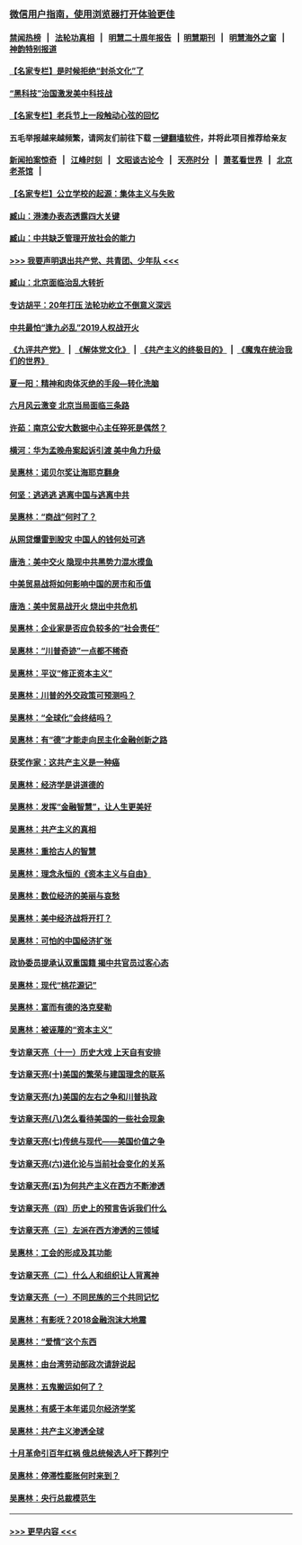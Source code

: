 ### [微信用户指南，使用浏览器打开体验更佳](https://github.com/gfw-breaker/banned-news1/blob/master/indexes/wechat-guide.md?t=0)
#### [禁闻热榜](热点新闻.md?t=0)  &nbsp;&nbsp;|&nbsp;&nbsp; [法轮功真相](https://github.com/gfw-breaker/truth/blob/master/README.md?t=0) &nbsp;&nbsp;|&nbsp;&nbsp; [明慧二十周年报告](https://github.com/gfw-breaker/mh-reports/blob/master/README.md?t=0) &nbsp;&nbsp;|&nbsp;&nbsp;[明慧期刊](https://github.com/gfw-breaker/mh-qikan) &nbsp;&nbsp;|&nbsp;&nbsp; [明慧海外之窗](https://github.com/gfw-breaker/mh-news/blob/master/README.md?t=0) &nbsp;&nbsp;|&nbsp;&nbsp; [神韵特别报道](https://github.com/gfw-breaker/mh-news/blob/master/shenyun.md?t=0)
#### [【名家专栏】是时候拒绝“封杀文化”了](../pages/nsc423/n11814093.md?t=02150544) 
#### [“黑科技”治国激发美中科技战](../pages/nsc423/n11638056.md?t=02150544) 
#### [【名家专栏】老兵节上一段触动心弦的回忆](../pages/nsc423/n11646016.md?t=02150544) 
#### 五毛举报越来越频繁，请网友们前往下载 [一键翻墙软件](https://github.com/gfw-breaker/ssr-accounts)，并将此项目推荐给亲友
#### [新闻拍案惊奇](https://github.com/gfw-breaker/banned-news1/blob/master/pages/link4.md) &nbsp;&nbsp;|&nbsp;&nbsp; [江峰时刻](https://github.com/gfw-breaker/banned-news1/blob/master/pages/link4.md) &nbsp;&nbsp;|&nbsp;&nbsp; [文昭谈古论今](https://github.com/gfw-breaker/banned-news1/blob/master/pages/link4.md) &nbsp;&nbsp;|&nbsp;&nbsp; [天亮时分](https://github.com/gfw-breaker/banned-news1/blob/master/pages/link4.md) &nbsp;&nbsp;|&nbsp;&nbsp; [萧茗看世界](https://github.com/gfw-breaker/banned-news1/blob/master/pages/link4.md) &nbsp;&nbsp;|&nbsp;&nbsp; [北京老茶馆](https://github.com/gfw-breaker/banned-news1/blob/master/pages/link4.md) &nbsp;&nbsp;|&nbsp;&nbsp; 
#### [【名家专栏】公立学校的起源：集体主义与失败](../pages/nsc423/n11601833.md?t=02150544) 
#### [臧山：港澳办表态透露四大关键](../pages/nsc423/n11421628.md?t=02150544) 
#### [臧山：中共缺乏管理开放社会的能力](../pages/nsc423/n11407457.md?t=02150544) 
#### [>>> 我要声明退出共产党、共青团、少年队 <<<](https://github.com/begood0513/goodnews/blob/master/quit/letter.md) 
#### [臧山：北京面临治乱大转折](../pages/nsc423/n11406895.md?t=02150544) 
#### [专访胡平：20年打压 法轮功屹立不倒意义深远](../pages/nsc423/n11398800.md?t=02150544) 
#### [中共最怕“逢九必乱”2019人权战开火](../pages/nsc423/n11385248.md?t=02150544) 
#### [《九评共产党》](https://github.com/begood0513/9ping.md/blob/master/README.md) &nbsp;|&nbsp; [《解体党文化》](../../../../jtdwh.md/blob/master/README.md)  &nbsp;|&nbsp; [《共产主义的终极目的》](../../../../gczydzjmd.md/blob/master/README.md) &nbsp;|&nbsp; [《魔鬼在统治我们的世界》](../../../../mgztzwmdsj.md/blob/master/README.md) 
#### [夏一阳：精神和肉体灭绝的手段—转化洗脑](../pages/nsc423/n11368250.md?t=02150544) 
#### [六月风云激变 北京当局面临三条路](../pages/nsc423/n11313668.md?t=02150544) 
#### [许茹：南京公安大数据中心主任猝死是偶然？](../pages/nsc423/n11064744.md?t=02150544) 
#### [横河：华为孟晚舟案起诉引渡 美中角力升级](../pages/nsc423/n11027230.md?t=02150544) 
#### [吴惠林：诺贝尔奖让海耶克翻身](../pages/nsc423/n10890049.md?t=02150544) 
#### [何坚：逃逃逃 逃离中国与逃离中共](../pages/nsc423/n10592891.md?t=02150544) 
#### [吴惠林：“商战”何时了？](../pages/nsc423/n10573558.md?t=02150544) 
#### [从网贷爆雷到股灾 中国人的钱何处可逃](../pages/nsc423/n10572800.md?t=02150544) 
#### [唐浩：美中交火 隐现中共黑势力混水摸鱼](../pages/nsc423/n10544040.md?t=02150544) 
#### [中美贸易战将如何影响中国的房市和币值](../pages/nsc423/n10543697.md?t=02150544) 
#### [唐浩：美中贸易战开火 烧出中共危机](../pages/nsc423/n10540126.md?t=02150544) 
#### [吴惠林：企业家是否应负较多的“社会责任”](../pages/nsc423/n10535022.md?t=02150544) 
#### [吴惠林：“川普奇迹”一点都不稀奇](../pages/nsc423/n10512808.md?t=02150544) 
#### [吴惠林：平议“修正资本主义”](../pages/nsc423/n10495724.md?t=02150544) 
#### [吴惠林：川普的外交政策可预测吗？](../pages/nsc423/n10462387.md?t=02150544) 
#### [吴惠林：“全球化”会终结吗？](../pages/nsc423/n10452838.md?t=02150544) 
#### [吴惠林：有“德”才能走向民主化金融创新之路](../pages/nsc423/n10432292.md?t=02150544) 
#### [获奖作家：这共产主义是一种癌](../pages/nsc423/n10431541.md?t=02150544) 
#### [吴惠林：经济学是讲道德的](../pages/nsc423/n10398014.md?t=02150544) 
#### [吴惠林：发挥“金融智慧”，让人生更美好](../pages/nsc423/n10375019.md?t=02150544) 
#### [吴惠林：共产主义的真相](../pages/nsc423/n10351394.md?t=02150544) 
#### [吴惠林：重拾古人的智慧](../pages/nsc423/n10337691.md?t=02150544) 
#### [吴惠林：理念永恒的《资本主义与自由》](../pages/nsc423/n10316274.md?t=02150544) 
#### [吴惠林：数位经济的美丽与哀愁](../pages/nsc423/n10292946.md?t=02150544) 
#### [吴惠林：美中经济战将开打？](../pages/nsc423/n10258825.md?t=02150544) 
#### [吴惠林：可怕的中国经济扩张](../pages/nsc423/n10219147.md?t=02150544) 
#### [政协委员提承认双重国籍 揭中共官员过客心态](../pages/nsc423/n10208809.md?t=02150544) 
#### [吴惠林：现代“桃花源记”](../pages/nsc423/n10185234.md?t=02150544) 
#### [吴惠林：富而有德的洛克斐勒](../pages/nsc423/n10142264.md?t=02150544) 
#### [吴惠林：被诬蔑的“资本主义”](../pages/nsc423/n10124816.md?t=02150544) 
#### [专访章天亮（十一）历史大戏 上天自有安排](../pages/nsc423/n10094905.md?t=02150544) 
#### [专访章天亮(十)美国的繁荣与建国理念的联系](../pages/nsc423/n10094899.md?t=02150544) 
#### [专访章天亮(九)美国的左右之争和川普执政](../pages/nsc423/n10094889.md?t=02150544) 
#### [专访章天亮(八)怎么看待美国的一些社会现象](../pages/nsc423/n10094857.md?t=02150544) 
#### [专访章天亮(七)传统与现代——美国价值之争](../pages/nsc423/n10093140.md?t=02150544) 
#### [专访章天亮(六)进化论与当前社会变化的关系](../pages/nsc423/n10092036.md?t=02150544) 
#### [专访章天亮(五)为何共产主义在西方不断渗透](../pages/nsc423/n10083620.md?t=02150544) 
#### [专访章天亮（四）历史上的预言告诉我们什么](../pages/nsc423/n10083606.md?t=02150544) 
#### [专访章天亮（三）左派在西方渗透的三领域](../pages/nsc423/n10081115.md?t=02150544) 
#### [吴惠林：工会的形成及其功能](../pages/nsc423/n10080633.md?t=02150544) 
#### [专访章天亮（二）什么人和组织让人背离神](../pages/nsc423/n10076637.md?t=02150544) 
#### [专访章天亮（一）不同民族的三个共同记忆](../pages/nsc423/n10074188.md?t=02150544) 
#### [吴惠林：有影呒？2018金融泡沫大地震](../pages/nsc423/n10040534.md?t=02150544) 
#### [吴惠林：“爱情”这个东西](../pages/nsc423/n10019423.md?t=02150544) 
#### [吴惠林：由台湾劳动部政次请辞说起](../pages/nsc423/n9979679.md?t=02150544) 
#### [吴惠林：五鬼搬运如何了？](../pages/nsc423/n9925338.md?t=02150544) 
#### [吴惠林：有感于本年诺贝尔经济学奖](../pages/nsc423/n9871883.md?t=02150544) 
#### [吴惠林：共产主义渗透全球](../pages/nsc423/n9812748.md?t=02150544) 
#### [十月革命引百年红祸 俄总统候选人吁下葬列宁](../pages/nsc423/n9810182.md?t=02150544) 
#### [吴惠林：停滞性膨胀何时来到？](../pages/nsc423/n9764136.md?t=02150544) 
#### [吴惠林：央行总裁模范生](../pages/nsc423/n9728134.md?t=02150544) 

----
#### [ >>> 更早内容 <<< ](../indexes/nsc423-earlier.md)
